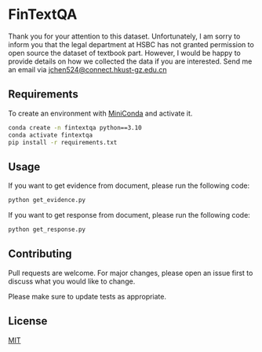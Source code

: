 # FinTextQA
Thank you for your attention to this dataset. Unfortunately, I am sorry to inform you that the legal department at HSBC has not granted permission to open source the dataset of textbook part. However, I would be happy to provide details on how we collected the data if you are interested. Send me an email via jchen524@connect.hkust-gz.edu.cn

## Requirements


To create an environment with [MiniConda](https://docs.anaconda.com/free/miniconda/) and activate it.

```bash
conda create -n fintextqa python==3.10
conda activate fintextqa
pip install -r requirements.txt
```

## Usage
If you want to get evidence from document, please run the following code:
```bash
python get_evidence.py

```
If you want to get response from document, please run the following code:
```bash
python get_response.py

```

## Contributing

Pull requests are welcome. For major changes, please open an issue first
to discuss what you would like to change.

Please make sure to update tests as appropriate.

## License

[MIT](https://choosealicense.com/licenses/mit/)
